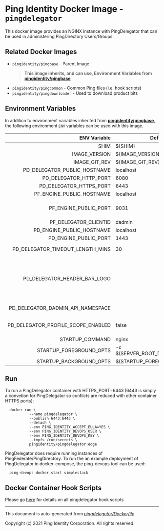 
# Ping Identity Docker Image - `pingdelegator`

This docker image provides an NGINX instance with PingDelegator
that can be used in administering PingDirectory Users/Groups.

## Related Docker Images
- `pingidentity/pingbase` - Parent Image
	>**This image inherits, and can use, Environment Variables from [pingidentity/pingbase](https://devops.pingidentity.com/docker-images/pingbase/)**
- `pingidentity/pingcommon` - Common Ping files (i.e. hook scripts)
- `pingidentity/pingdownloader` - Used to download product bits

## Environment Variables
In addition to environment variables inherited from **[pingidentity/pingbase](https://devops.pingidentity.com/docker-images/pingbase/)**,
the following environment `ENV` variables can be used with
this image.

| ENV Variable  | Default     | Description
| ------------: | ----------- | ---------------------------------
| SHIM  | ${SHIM}  |  |
| IMAGE_VERSION  | ${IMAGE_VERSION}  | Image version and git revision, set by build process of the docker build  |
| IMAGE_GIT_REV  | ${IMAGE_GIT_REV}  |  |
| PD_DELEGATOR_PUBLIC_HOSTNAME  | localhost  |  |
| PD_DELEGATOR_HTTP_PORT  | 6080  |  |
| PD_DELEGATOR_HTTPS_PORT  | 6443  |  |
| PF_ENGINE_PUBLIC_HOSTNAME  | localhost  | The hostname for the public Ping Federate instance used for SSO.  |
| PF_ENGINE_PUBLIC_PORT  | 9031  | The port for the public Ping Federate instance used for SSO. NOTE: If using port 443 along with a base URL with no specified port, set to an empty string.  |
| PF_DELEGATOR_CLIENTID  | dadmin  | The client id that was set up with Ping Federate for Ping Delegator.  |
| PD_ENGINE_PUBLIC_HOSTNAME  | localhost  | The hostname for the DS instance the app will be interfacing with.  |
| PD_ENGINE_PUBLIC_PORT  | 1443  | The HTTPS port for the DS instance the app will be interfacing with.  |
| PD_DELEGATOR_TIMEOUT_LENGTH_MINS  | 30  | The length of time (in minutes) until the session will require a new login attempt  |
| PD_DELEGATOR_HEADER_BAR_LOGO  |   | The filename used as the logo in the header bar, relative to this application's build directory. Note about logos: The size of the image will be scaled down to fit 22px of height and a max-width of 150px. For best results, it is advised to make the image close to this height and width ratio as well as to crop out any blank spacing around the logo to maximize its presentation. e.g. '${SERVER_ROOT_DIR}/html/delegator/images/my_company_logo.png'  |
| PD_DELEGATOR_DADMIN_API_NAMESPACE  |   | The namespace for the Delegated Admin API on the DS instance. In most cases, this does not need to be set here. e.g. 'dadmin/v2'  |
| PD_DELEGATOR_PROFILE_SCOPE_ENABLED  | false  | Set to true if the "profile" scope is supported for the Delegated Admin OIDC client on PingFederate and you wish to use it to show the current user's name in the navigation.  |
| STARTUP_COMMAND  | nginx  |  |
| STARTUP_FOREGROUND_OPTS  | -c ${SERVER_ROOT_DIR}/etc/nginx.conf  |  |
| STARTUP_BACKGROUND_OPTS  | ${STARTUP_FOREGROUND_OPTS}  |  |
## Run
To run a PingDelegator container with HTTPS_PORT=6443 (6443 is simply a convetion for
PingDelegator so conflicts are reduced with other container HTTPS ports):

```shell
  docker run \
           --name pingdelegator \
           --publish 6443:6443 \
           --detach \
           --env PING_IDENTITY_ACCEPT_EULA=YES \
           --env PING_IDENTITY_DEVOPS_USER \
           --env PING_IDENTITY_DEVOPS_KEY \
           --tmpfs /run/secrets \
           pingidentity/pingdelegator:edge
```

PingDelegator does require running instances of PingFederate/PingDirectory.  To
run the an example deployment of PingDelegator in docker-compose, the ping-devops
tool can be used:

```shell
  ping-devops docker start simplestack
```
## Docker Container Hook Scripts
Please go [here](https://github.com/pingidentity/pingidentity-devops-getting-started/tree/master/docs/docker-images/pingdelegator/hooks/README.md) for details on all pingdelegator hook scripts

---
This document is auto-generated from _[pingdelegator/Dockerfile](https://github.com/pingidentity/pingidentity-docker-builds/blob/master/pingdelegator/Dockerfile)_

Copyright (c) 2021 Ping Identity Corporation. All rights reserved.
